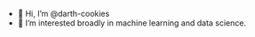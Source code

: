 - 👋 Hi, I’m @darth-cookies
- 👀 I’m interested broadly in machine learning and data science.
<!---
darth-cookies/darth-cookies is a ✨ special ✨ repository because its `README.md` (this file) appears on your GitHub profile.
You can click the Preview link to take a look at your changes.
--->
